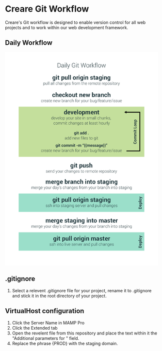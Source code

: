 # Creare Git Workflow

Creare's Git workflow is designed to enable version control for all web projects and to work within our web development framework.

## Daily Workflow

![](images/daily-workflow.jpg)

## .gitignore

1. Select a relevent .gitignore file for your project, rename it to .gitignore and stick it in the root directory of your project.

## VirtualHost configuration

1. Click the Server Name in MAMP Pro
2. Click the Extended tab
3. Open the revelent file from this repository and place the text within it the "Additional parameters for <VirtualHost>" field.
4. Replace the phrase {PROD} with the staging domain.
